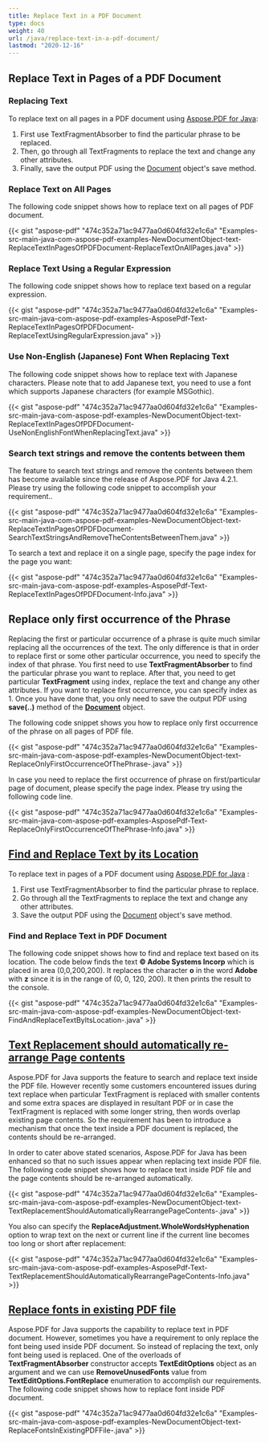 ```yaml
---
title: Replace Text in a PDF Document
type: docs
weight: 40
url: /java/replace-text-in-a-pdf-document/
lastmod: "2020-12-16"
---
```


## Replace Text in Pages of a PDF Document

### Replacing Text

To replace text on all pages in a PDF document using [Aspose.PDF for Java](https://products.aspose.com/pdf/java):

1. First use TextFragmentAbsorber to find the particular phrase to be replaced.
1. Then, go through all TextFragments to replace the text and change any other attributes.
1. Finally, save the output PDF using the [Document](https://apireference.aspose.com/java/pdf/com.aspose.pdf/Document) object's save method.

### Replace Text on All Pages

The following code snippet shows how to replace text on all pages of PDF document.

{{< gist "aspose-pdf" "474c352a71ac9477aa0d604fd32e1c6a" "Examples-src-main-java-com-aspose-pdf-examples-NewDocumentObject-text-ReplaceTextInPagesOfPDFDocument-ReplaceTextOnAllPages.java" >}}

### Replace Text Using a Regular Expression

The following code snippet shows how to replace text based on a regular expression.

{{< gist "aspose-pdf" "474c352a71ac9477aa0d604fd32e1c6a" "Examples-src-main-java-com-aspose-pdf-examples-AsposePdf-Text-ReplaceTextInPagesOfPDFDocument-ReplaceTextUsingRegularExpression.java" >}}

### Use Non-English (Japanese) Font When Replacing Text

The following code snippet shows how to replace text with Japanese characters. Please note that to add Japanese text, you need to use a font which supports Japanese characters (for example MSGothic).

{{< gist "aspose-pdf" "474c352a71ac9477aa0d604fd32e1c6a" "Examples-src-main-java-com-aspose-pdf-examples-NewDocumentObject-text-ReplaceTextInPagesOfPDFDocument-UseNonEnglishFontWhenReplacingText.java" >}}

### Search text strings and remove the contents between them

The feature to search text strings and remove the contents between them has become available since the release of Aspose.PDF for Java 4.2.1. Please try using the following code snippet to accomplish your requirement..

{{< gist "aspose-pdf" "474c352a71ac9477aa0d604fd32e1c6a" "Examples-src-main-java-com-aspose-pdf-examples-NewDocumentObject-text-ReplaceTextInPagesOfPDFDocument-SearchTextStringsAndRemoveTheContentsBetweenThem.java" >}}

To search a text and replace it on a single page, specify the page index for the page you want:

{{< gist "aspose-pdf" "474c352a71ac9477aa0d604fd32e1c6a" "Examples-src-main-java-com-aspose-pdf-examples-AsposePdf-Text-ReplaceTextInPagesOfPDFDocument-Info.java" >}}

## Replace only first occurrence of the Phrase

Replacing the first or particular occurrence of a phrase is quite much similar replacing all the occurrences of the text. The only difference is that in order to replace first or some other particular occurrence, you need to specify the index of that phrase. You first need to use **TextFragmentAbsorber** to find the particular phrase you want to replace. After that, you need to get particular **TextFragment** using index, replace the text and change any other attributes. If you want to replace first occurrence, you can specify index as 1. Once you have done that, you only need to save the output PDF using **save(..)** method of the [**Document**](https://apireference.aspose.com/java/pdf/com.aspose.pdf/Document) object.

The following code snippet shows you how to replace only first occurrence of the phrase on all pages of PDF file.

{{< gist "aspose-pdf" "474c352a71ac9477aa0d604fd32e1c6a" "Examples-src-main-java-com-aspose-pdf-examples-NewDocumentObject-text-ReplaceOnlyFirstOccurrenceOfThePhrase-.java" >}}

In case you need to replace the first occurrence of phrase on first/particular page of document, please specify the page index. Please try using the following code line.

{{< gist "aspose-pdf" "474c352a71ac9477aa0d604fd32e1c6a" "Examples-src-main-java-com-aspose-pdf-examples-AsposePdf-Text-ReplaceOnlyFirstOccurrenceOfThePhrase-Info.java" >}}
## <ins>**Find and Replace Text by its Location**
To replace text in pages of a PDF document using [Aspose.PDF for Java](https://products.aspose.com/pdf/java) :

1. First use TextFragmentAbsorber to find the particular phrase to replace.
1. Go through all the TextFragments to replace the text and change any other attributes.
1. Save the output PDF using the [Document](https://apireference.aspose.com/java/pdf/com.aspose.pdf/Document) object's save method.
### **Find and Replace Text in PDF Document**
The following code snippet shows how to find and replace text based on its location. The code below finds the text **© Adobe Systems Incorp** which is placed in area (0,0,200,200). It replaces the character **o** in the word **Adobe** with **z** since it is in the range of (0, 0, 120, 200). It then prints the result to the console.

{{< gist "aspose-pdf" "474c352a71ac9477aa0d604fd32e1c6a" "Examples-src-main-java-com-aspose-pdf-examples-NewDocumentObject-text-FindAndReplaceTextByItsLocation-.java" >}}
## <ins>**Text Replacement should automatically re-arrange Page contents**
Aspose.PDF for Java supports the feature to search and replace text inside the PDF file. However recently some customers encountered issues during text replace when particular TextFragment is replaced with smaller contents and some extra spaces are displayed in resultant PDF or in case the TextFragment is replaced with some longer string, then words overlap existing page contents. So the requirement has been to introduce a mechanism that once the text inside a PDF document is replaced, the contents should be re-arranged.

In order to cater above stated scenarios, Aspose.PDF for Java has been enhanced so that no such issues appear when replacing text inside PDF file. The following code snippet shows how to replace text inside PDF file and the page contents should be re-arranged automatically.

{{< gist "aspose-pdf" "474c352a71ac9477aa0d604fd32e1c6a" "Examples-src-main-java-com-aspose-pdf-examples-NewDocumentObject-text-TextReplacementShouldAutomaticallyRearrangePageContents-.java" >}}


You also can specify the **ReplaceAdjustment.WholeWordsHyphenation** option to wrap text on the next or current line if the current line becomes too long or short after replacement:

{{< gist "aspose-pdf" "474c352a71ac9477aa0d604fd32e1c6a" "Examples-src-main-java-com-aspose-pdf-examples-AsposePdf-Text-TextReplacementShouldAutomaticallyRearrangePageContents-Info.java" >}}
## <ins>**Replace fonts in existing PDF file**
Aspose.PDF for Java supports the capability to replace text in PDF document. However, sometimes you have a requirement to only replace the font being used inside PDF document. So instead of replacing the text, only font being used is replaced. One of the overloads of **TextFragmentAbsorber** constructor accepts **TextEditOptions** object as an argument and we can use **RemoveUnusedFonts** value from **TextEditOptions.FontReplace** enumeration to accomplish our requirements.
The following code snippet shows how to replace font inside PDF document.

{{< gist "aspose-pdf" "474c352a71ac9477aa0d604fd32e1c6a" "Examples-src-main-java-com-aspose-pdf-examples-NewDocumentObject-text-ReplaceFontsInExistingPDFFile-.java" >}}
